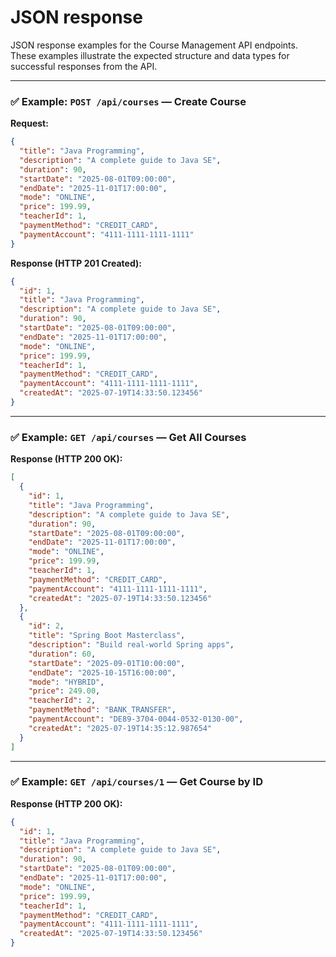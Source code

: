 # JSON response

JSON response examples for the Course Management API endpoints. These examples illustrate the expected structure and data types for successful responses from the API.

---

### ✅ Example: `POST /api/courses` — Create Course

**Request:**

```json
{
  "title": "Java Programming",
  "description": "A complete guide to Java SE",
  "duration": 90,
  "startDate": "2025-08-01T09:00:00",
  "endDate": "2025-11-01T17:00:00",
  "mode": "ONLINE",
  "price": 199.99,
  "teacherId": 1,
  "paymentMethod": "CREDIT_CARD",
  "paymentAccount": "4111-1111-1111-1111"
}
```

**Response (HTTP 201 Created):**

```json
{
  "id": 1,
  "title": "Java Programming",
  "description": "A complete guide to Java SE",
  "duration": 90,
  "startDate": "2025-08-01T09:00:00",
  "endDate": "2025-11-01T17:00:00",
  "mode": "ONLINE",
  "price": 199.99,
  "teacherId": 1,
  "paymentMethod": "CREDIT_CARD",
  "paymentAccount": "4111-1111-1111-1111",
  "createdAt": "2025-07-19T14:33:50.123456"
}
```

---

### ✅ Example: `GET /api/courses` — Get All Courses

**Response (HTTP 200 OK):**

```json
[
  {
    "id": 1,
    "title": "Java Programming",
    "description": "A complete guide to Java SE",
    "duration": 90,
    "startDate": "2025-08-01T09:00:00",
    "endDate": "2025-11-01T17:00:00",
    "mode": "ONLINE",
    "price": 199.99,
    "teacherId": 1,
    "paymentMethod": "CREDIT_CARD",
    "paymentAccount": "4111-1111-1111-1111",
    "createdAt": "2025-07-19T14:33:50.123456"
  },
  {
    "id": 2,
    "title": "Spring Boot Masterclass",
    "description": "Build real-world Spring apps",
    "duration": 60,
    "startDate": "2025-09-01T10:00:00",
    "endDate": "2025-10-15T16:00:00",
    "mode": "HYBRID",
    "price": 249.00,
    "teacherId": 2,
    "paymentMethod": "BANK_TRANSFER",
    "paymentAccount": "DE89-3704-0044-0532-0130-00",
    "createdAt": "2025-07-19T14:35:12.987654"
  }
]
```

---

### ✅ Example: `GET /api/courses/1` — Get Course by ID

**Response (HTTP 200 OK):**

```json
{
  "id": 1,
  "title": "Java Programming",
  "description": "A complete guide to Java SE",
  "duration": 90,
  "startDate": "2025-08-01T09:00:00",
  "endDate": "2025-11-01T17:00:00",
  "mode": "ONLINE",
  "price": 199.99,
  "teacherId": 1,
  "paymentMethod": "CREDIT_CARD",
  "paymentAccount": "4111-1111-1111-1111",
  "createdAt": "2025-07-19T14:33:50.123456"
}
```
